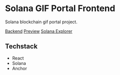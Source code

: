 # Solana GIF Portal Frontend

Solana blockchain gif portal project.

[Backend](https://github.com/eskaine/solana-gif-cargo)
[Preview](https://solana-gif-portal-six.vercel.app/)
[Solana Explorer](https://explorer.solana.com/address/9HbZeMEAbAQi9BfkqMWTVEyPpgrh4v1jCpyDuuopkRDK?cluster=devnet&utm_medium=buildspace_project)

## Techstack

- React
- Solana
- Anchor
